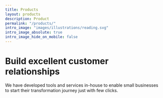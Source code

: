 ```yaml
---
title: Products
layout: products
description: Product
permalink: "/products/"
intro_image: "images/illustrations/reading.svg"
intro_image_absolute: true
intro_image_hide_on_mobile: false
---
```


# Build excellent customer relationships

We have developed tools and services in-house to enable small businesses to start their transformation journey just with few clicks.
